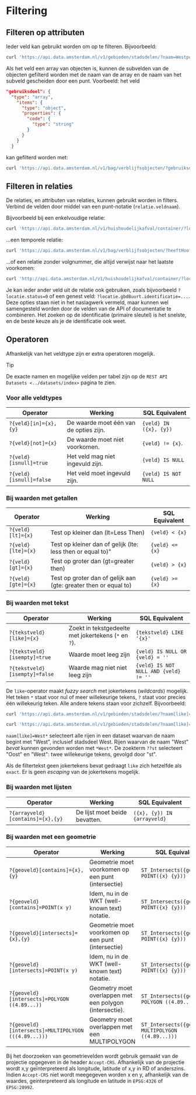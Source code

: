 # Filtering

## Filteren op attributen

Ieder veld kan gebruikt worden om op te filteren. Bijvoorbeeld:

``` bash
curl 'https://api.data.amsterdam.nl/v1/gebieden/stadsdelen/?naam=Westpoort'
```

Als het veld een array van objecten is, kunnen de subvelden van de
objecten gefilterd worden met de naam van de array en de naam van het
subveld gescheiden door een punt. Voorbeeld: het veld

``` json
"gebruiksdoel": {
  "type": "array",
    "items": {
      "type": "object",
      "properties": {
        "code": {
          "type": "string"
        }
      }
    }
  }
```

kan gefilterd worden met:

``` bash
curl 'https://api.data.amsterdam.nl/v1/bag/verblijfsobjecten/?gebruiksdoel.code=1'
```

## Filteren in relaties

De relaties, en attributen van relaties, kunnen gebruikt worden in
filters. Verbind de velden door middel van een punt-notatie
(`relatie.veldnaam`).

Bijvoorbeeld bij een enkelvoudige relatie:

``` bash
curl 'https://api.data.amsterdam.nl/v1/huishoudelijkafval/container/?locatie.id=10009'
```

...een temporele relatie:

``` bash
curl 'https://api.data.amsterdam.nl/v1/bag/verblijfsobjecten/?heeftHoofdadres.identificatie=0363200000006110&heeftHoofdadres.volgnummer=1'
```

...of een relatie zonder volgnummer, die altijd verwijst naar het
laatste voorkomen:

``` bash
curl 'http://api.data.amsterdam.nl/v1/huishoudelijkafval/container/?locatie.gbdBuurt.identificatie=03630000000770'
```

Je kan ieder ander veld uit de relatie ook gebruiken, zoals bijvoorbeeld
`?locatie.status=0` of een genest veld:
`?locatie.gbdBuurt.identificatie=...`. Deze opties staan niet in het
naslagwerk vermeld, maar kunnen wel samengesteld worden door de velden
van de API of documentatie te combineren. Het zoeken op de identificatie
(primaire sleutel) is het snelste, en de beste keuze als je de
identificatie ook weet.

## Operatoren

Afhankelijk van het veldtype zijn er extra operatoren mogelijk.

<div class="tip">

<div class="title">

Tip

</div>

De exacte namen en mogelijke velden per tabel zijn op de `REST API
Datasets <../datasets/index>` pagina te zien.

</div>

### Voor alle veldtypes

| Operator                | Werking                                | SQL Equivalent         |
| ----------------------- | -------------------------------------- | ---------------------- |
| `?{veld}[in]={x},{y}`   | De waarde moet één van de opties zijn. | `{veld} IN ({x}, {y})` |
| `?{veld}[not]={x}`      | De waarde moet niet voorkomen.         | `{veld} != {x}`.       |
| `?{veld}[isnull]=true`  | Het veld mag niet ingevuld zijn.       | `{veld} IS NULL`       |
| `?{veld}[isnull]=false` | Het veld moet ingevuld zijn.           | `{veld} IS NOT NULL`   |

### Bij waarden met getallen

| Operator           | Werking                                                          | SQL Equivalent  |
| ------------------ | ---------------------------------------------------------------- | --------------- |
| `?{veld}[lt]={x}`  | Test op kleiner dan (lt=Less Then)                               | `{veld} < {x}`  |
| `?{veld}[lte]={x}` | Test op kleiner dan of gelijk (lte: less then or equal to)"      | `{veld} <= {x}` |
| `?{veld}[gt]={x}`  | Test op groter dan (gt=greater then)                             | `{veld} > {x}`  |
| `?{veld}[gte]={x}` | Test op groter dan of gelijk aan (gte: greater then or equal to) | `{veld} >= {x}` |

### Bij waarden met tekst

| Operator                      | Werking                                              | SQL Equivalent                        |
| ----------------------------- | ---------------------------------------------------- | ------------------------------------- |
| `?{tekstveld}[like]={x}`      | Zoekt in tekstgedeelte met jokertekens (`*` en `?`). | `{tekstveld} LIKE '{x}'`              |
| `?{tekstveld}[isempty]=true`  | Waarde moet leeg zijn                                | `{veld} IS NULL OR {veld} = ''`       |
| `?{tekstveld}[isempty]=false` | Waarde mag niet niet leeg zijn                       | `{veld} IS NOT NULL AND {veld} != ''` |

De `like`-operator maakt *fuzzy search* met jokertekens (*wildcards*)
mogelijk. Het teken `*` staat voor nul of meer willekeurige tekens, `?`
staat voor precies één willekeurig teken. Alle andere tekens staan voor
zichzelf. Bijvoorbeeld:

``` bash
curl 'https://api.data.amsterdam.nl/v1/gebieden/stadsdelen/?naam[like]=West*'

curl 'https://api.data.amsterdam.nl/v1/gebieden/stadsdelen/?naam[like]=??st'
```

`naam[like]=West*` selecteert alle rijen in een dataset waarvan de naam
begint met "West", inclusief stadsdeel West. Rijen waarvan de naam
"West" *bevat* kunnen gevonden worden met `*West*`. De zoekterm `??st`
selecteert "Oost" en "West": twee willekeurige tekens, gevolgd door
"st".

Als de filtertekst geen jokertekens bevat gedraagt `like` zich hetzelfde
als `exact`. Er is geen *escaping* van de jokertekens mogelijk.

### Bij waarden met lijsten

| Operator                         | Werking                       | SQL Equivalent              |
| -------------------------------- | ----------------------------- | --------------------------- |
| `?{arrayveld}[contains]={x},{y}` | De lijst moet beide bevatten. | `({x}, {y}) IN {arrayveld}` |

### Bij waarden met een geometrie

| Operator                                            | Werking                                                | SQL Equivalent                                       |
| --------------------------------------------------- | ------------------------------------------------------ | -----------------------------------------------------|
| `?{geoveld}[contains]={x},{y}`                      | Geometrie moet voorkomen op een punt (intersectie)     | `ST_Intersects({geoveld}, POINT({x} {y}))`           |
| `?{geoveld}[contains]=POINT(x y)`                   | Idem, nu in de WKT (well-known text) notatie.          | `ST_Intersects({geoveld}, POINT({x} {y}))`           |
| `?{geoveld}[intersects]={x},{y}`                    | Geometrie moet voorkomen op een punt (intersectie)     | `ST_Intersects({geoveld}, POINT({x} {y}))`           |
| `?{geoveld}[intersects]=POINT(x y)`                 | Idem, nu in de WKT (well-known text) notatie.          | `ST_Intersects({geoveld}, POINT({x} {y}))`           |
| `?{geoveld}[intersects]=POLYGON ((4.89...))`        | Geometry moet overlappen met een polygon (intersectie).| `ST_Intersects({geoveld}, POLYGON ((4.89...)))`      |
| `?{geoveld}[intersects]=MULTIPOLYGON (((4.89...)))` | Geometry moet overlappen met een MULTIPOLYGON          | `ST_Intersects({geoveld}, MULTIPOLYGON ((4.89...)))` |

Bij het doorzoeken van geometrievelden wordt gebruik gemaakt van de
projectie opgegeven in de header `Accept-CRS`. Afhankelijk van de
projectie wordt x,y geïnterpreteerd als longitude, latitude of x,y in RD
of anderszins. Indien `Accept-CRS` niet wordt meegegeven worden x en y,
afhankelijk van de waardes, geinterpreteerd als longitude en latitude in
`EPSG:4326` of `EPSG:28992`.
